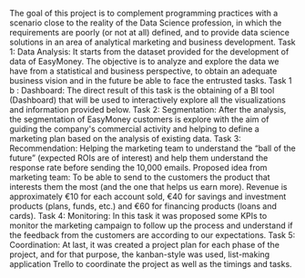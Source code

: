 The goal of this project is to complement programming practices with a scenario close to
 the reality of the Data Science profession, in which the requirements are poorly (or not at
 all) defined, and to provide data science solutions in an area of analytical marketing and
 business development.
 Task 1: Data Analysis: It starts from the dataset provided for the development of data of
 EasyMoney. The objective is to analyze and explore the data we have from a statistical and
 business perspective, to obtain an adequate business vision and in the future be able
 to face the entrusted tasks.
 Task 1 b : Dashboard: The direct result of this task is the obtaining of a BI tool (Dashboard)
 that will be used to interactively explore all the visualizations and information provided
 below.
 Task 2: Segmentation: After the analysis, the segmentation of EasyMoney
 customers is explore  with the aim of guiding the company's commercial activity and helping to define
 a marketing plan based on the analysis of existing data.
 Task 3: Recommendation: Helping the marketing team to understand the “ball of the
 future” (expected ROIs are of interest) and help them understand the response rate before
 sending the 10,000 emails. Proposed idea from marketing team: To be able to send to the customers the product that
 interests them the most (and the one that helps us earn more). Revenue is approximately
 €10 for each account sold, €40 for savings and investment products (plans, funds, etc.) and
 €60 for financing products (loans and cards).
 Task 4: Monitoring: In this task it was proposed some KPIs to monitor the marketing campaign
 to follow up the process and understand if the feedback from the customers are according
 to our expectations.
 Task 5: Coordination: At last, it was created a project plan for each phase of
 the project, and for that purpose, the kanban-style was used, list-making application Trello to
 coordinate the project as well as the timings and tasks.
